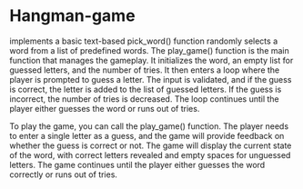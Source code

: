 # Hangman-game
implements a basic text-based
pick_word() function randomly selects a word from a list of predefined words. The play_game() function is the main function that manages the gameplay. It initializes the word, an empty list for guessed letters, and the number of tries. It then enters a loop where the player is prompted to guess a letter. The input is validated, and if the guess is correct, the letter is added to the list of guessed letters. If the guess is incorrect, the number of tries is decreased. The loop continues until the player either guesses the word or runs out of tries.

To play the game, you can call the play_game() function. The player needs to enter a single letter as a guess, and the game will provide feedback on whether the guess is correct or not. The game will display the current state of the word, with correct letters revealed and empty spaces for unguessed letters. The game continues until the player either guesses the word correctly or runs out of tries.
